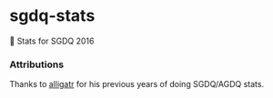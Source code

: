 # sgdq-stats
:space_invader: Stats for SGDQ 2016

### Attributions
Thanks to [alligatr](http://alligatr.co.uk/) for his previous years of doing SGDQ/AGDQ stats.